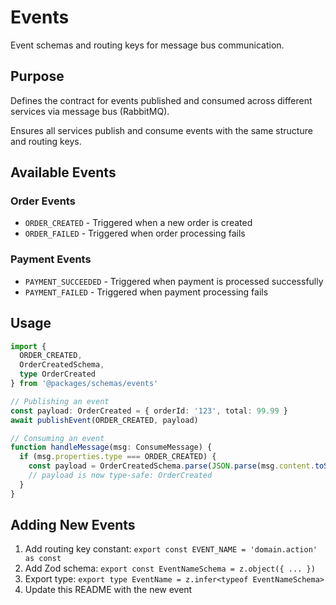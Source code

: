 # Events

Event schemas and routing keys for message bus communication.

## Purpose

Defines the contract for events published and consumed across different services via message bus (RabbitMQ).

Ensures all services publish and consume events with the same structure and routing keys.

## Available Events

### Order Events

- `ORDER_CREATED` - Triggered when a new order is created
- `ORDER_FAILED` - Triggered when order processing fails

### Payment Events

- `PAYMENT_SUCCEEDED` - Triggered when payment is processed successfully
- `PAYMENT_FAILED` - Triggered when payment processing fails

## Usage

```typescript
import { 
  ORDER_CREATED, 
  OrderCreatedSchema,
  type OrderCreated 
} from '@packages/schemas/events'

// Publishing an event
const payload: OrderCreated = { orderId: '123', total: 99.99 }
await publishEvent(ORDER_CREATED, payload)

// Consuming an event
function handleMessage(msg: ConsumeMessage) {
  if (msg.properties.type === ORDER_CREATED) {
    const payload = OrderCreatedSchema.parse(JSON.parse(msg.content.toString()))
    // payload is now type-safe: OrderCreated
  }
}
```

## Adding New Events

1. Add routing key constant: `export const EVENT_NAME = 'domain.action' as const`
2. Add Zod schema: `export const EventNameSchema = z.object({ ... })`
3. Export type: `export type EventName = z.infer<typeof EventNameSchema>`
4. Update this README with the new event
